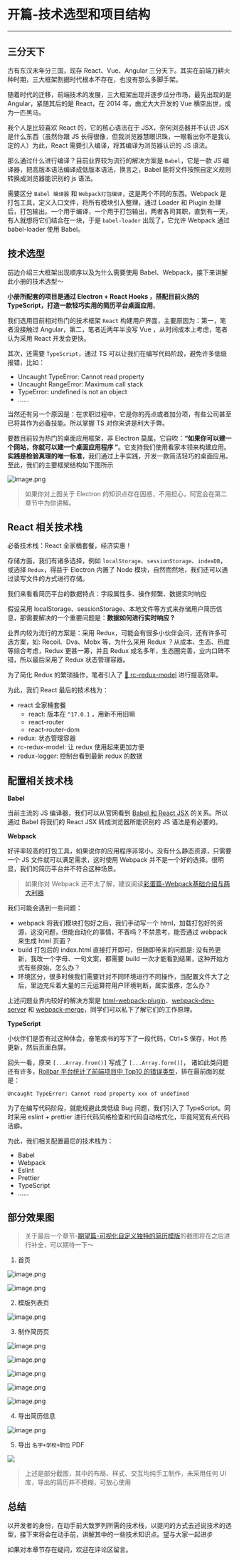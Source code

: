 
# 开篇-技术选型和项目结构
---

## 三分天下

古有东汉末年分三国，现存 React、Vue、Angular 三分天下。其实在前端刀耕火种时期，三大框架割据时代根本不存在，也没有那么多脚手架。

随着时代的迁移，前端技术的发展，三大框架出现并逐步瓜分市场，最先出现的是 Angular，紧随其后的是 React，在 2014 年，由尤大大开发的 Vue 横空出世，成为一匹黑马。

我个人是比较喜欢 React 的，它的核心语法在于 JSX，奈何浏览器并不认识 JSX 是什么东西（虽然你跟 JS 长得很像，但我浏览器慧眼识珠，一眼看出你不是我认定的人）为此，React 需要引入编译，将其编译为浏览器认识的 JS 语法。

那么通过什么进行编译？目前业界较为流行的解决方案是 `Babel`，它是一款 JS 编译器，把高版本语法编译成低版本语法，换言之，Babel 能将文件按照自定义规则转换成浏览器能识别的 js 语法。

需要区分 `Babel 编译器` 和 `Webpack打包编译`，这是两个不同的东西。Webpack 是打包工具，定义入口文件，将所有模块引入整理，通过 Loader 和 Plugin 处理后，打包输出。一个用于编译，一个用于打包输出，两者各司其职，直到有一天，有人就想将它们结合在一块，于是 `babel-loader` 出现了，它允许 Webpack 通过 babel-loader 使用 Babel。

## 技术选型

前边介绍三大框架出现顺序以及为什么需要使用 Babel、Webpack，接下来讲解此小册的技术选型～

**小册所配套的项目是通过 Electron + React Hooks ，搭配目前火热的 TypeScript，打造一款轻巧实用的简历平台桌面应用**。

我们选用目前相对热门的技术框架 `React` 构建用户界面，主要原因为：第一，笔者没接触过 Angular，第二，笔者近两年半没写 Vue ，从时间成本上考虑，笔者认为采用 React 开发会更快。

其次，还需要 `TypeScript`，通过 TS 可以让我们在编写代码阶段，避免许多低级报错，比如：

- Uncaught TypeError: Cannot read property
- Uncaught RangeError: Maximum call stack
- TypeError: undefined is not an object
- ......

当然还有另一个原因是：在求职过程中，它是你的亮点或者加分项，有些公司甚至已将其作为必备技能。所以掌握 TS 对你来讲是利大于弊。

要数目前较为热门的桌面应用框架，非 Electron 莫属，它自吹：**“如果你可以建一个网站，你就可以建一个桌面应用程序 ”**。它支持我们使用看家本领来构建应用。**实践是检验真理的唯一标准**，我们通过上手实践，开发一款简洁轻巧的桌面应用。至此，我们的主要框架结构如下图所示

![image.png](https://p3-juejin.byteimg.com/tos-cn-i-k3u1fbpfcp/354dda56771d480490654ec971b11645~tplv-k3u1fbpfcp-watermark.image)

> 如果你对上图关于 Electron 的知识点存在困惑，不用担心，阿宽会在第二章节中为你讲解。

## React 相关技术栈

必备技术栈：React 全家桶套餐，经济实惠！

存储方面，我们有诸多选择，例如 `localStorage`、`sessionStorage`、`indexDB`，或选择 `Redux`，得益于 Electron 内置了 Node 模块，自然而然地，我们还可以通过读写文件的方式进行存储。

我们来看看简历平台的数据特点：字段属性多、操作频繁、数据实时响应

假设采用 localStorage、sessionStorage、本地文件等方式来存储用户简历信息，那需要解决的一个重要问题是：**数据如何进行实时响应 \?**

业界内较为流行的方案是：采用 Redux，可能会有很多小伙伴会问，还有许多可选方案，如: Recoil、Dva、Mobx 等，为什么采用 Redux ？从成本、生态、热度等综合考虑，Redux 更甚一筹，并且 Redux 成名多年，生态圈完善，业内口碑不错，所以最后采用了 Redux 状态管理容器。

为了简化 Redux 的繁琐操作，笔者引入了 [🌈 rc-redux-model](https://github.com/SugarTurboS/rc-redux-model) 进行提高效率。

为此，我们 React 最后的技术栈为：

- react 全家桶套餐
  - react: 版本在 `^17.0.1` ，用新不用旧嘛
  - react-router
  - react-router-dom
- redux: 状态管理容器
- rc-redux-model: 让 redux 使用起来更加方便
- redux-logger: 控制台看到最新 redux 的数据

## 配置相关技术栈

**Babel**

当前主流的 JS 编译器，我们可以从官网看到 [Babel 和 React JSX](https://babeljs.io/docs/en/#jsx-and-react) 的关系。所以通过 Babel 将我们的 React JSX 转成浏览器所能识别的 JS 语法是有必要的。

**Webpack**

好评率较高的打包工具，如果说你的应用程序非常小，没有什么静态资源，只需要一个 JS 文件就可以满足需求，这时使用 Webpack 并不是一个好的选择。很明显，我们的简历平台并不符合这种场景。

> 如果你对 Webpack 还不太了解，建议阅读[彩蛋篇-Webpack基础介绍与两大利器](https://juejin.cn/book/6950646725295996940/section/6962895331730620423)

我们可能会遇到一些问题：

- webpack 将我们模块打包好之后，我们手动写一个 html，加载打包好的资源，这没问题，但能自动化的事情，不香吗？不禁思考，能否通过 webpack 来生成 html 页面？
- build 打包后的 index.html 直接打开即可，但随即带来的问题是: 没有热更新，我改一个字母、一句文案，都需要 build 一次才能看到结果，这种开始方式有些原始，怎么办？
- 环境区分，很多时候我们需要针对不同环境进行不同操作，当配置文件大了之后，里边充斥着大量的三元运算符用户环境判断，属实蛋疼，怎么办？

上述问题业界内较好的解决方案是 [html-webpack-plugin](https://webpack.js.org/plugins/html-webpack-plugin/#root)、[webpack-dev-server](https://webpack.js.org/configuration/dev-server/) 和 [webpack-merge](https://webpack.js.org/guides/production/#setup)，同学们可以私下了解它们的工作原理。

**TypeScript**

小伙伴们是否有过这种体会，奋笔疾书的写下了一段代码，Ctrl+S 保存，Hot 热更新，然后页面白屏。

回头一看，原来 `[...Array.from()]` 写成了 `[...Array.form()]`， 诸如此类问题还有许多，[Rollbar 平台统计了前端项目中 Top10 的错误类型](https://rollbar.com/blog/top-10-javascript-errors/)，排在最前面的就是：

```
Uncaught TypeError: Cannot read property xxx of undefined
```

为了在编写代码阶段，就能规避此类低级 Bug 问题，我们引入了 TypeScript。同时采用 eslint + prettier 进行代码风格检查和代码自动格式化，毕竟阿宽有点代码洁癖。

为此，我们相关配置最后的技术栈为：

- Babel
- Webpack
- Eslint
- Prettier
- TypeScript
- ......

## 部分效果图

> 关于最后一个章节-[期望篇-可视化自定义独特的简历模版](https://juejin.cn/book/6950646725295996940/section/6953057711445671943)的截图将在之后进行补全，可以期待一下～

1.  首页

![image.png](https://p6-juejin.byteimg.com/tos-cn-i-k3u1fbpfcp/922146a39661431aa8a5f9f053e8d747~tplv-k3u1fbpfcp-watermark.image)

![image.png](https://p3-juejin.byteimg.com/tos-cn-i-k3u1fbpfcp/b27b764c0b274def99ce8d6f728955e0~tplv-k3u1fbpfcp-watermark.image)

2.  模版列表页

![image.png](https://p3-juejin.byteimg.com/tos-cn-i-k3u1fbpfcp/3b313159241145d2ad15dade1063ead1~tplv-k3u1fbpfcp-watermark.image)

3.  制作简历页

![image.png](https://p3-juejin.byteimg.com/tos-cn-i-k3u1fbpfcp/3576e5eaf45b42c38429af364c51644d~tplv-k3u1fbpfcp-watermark.image)

![image.png](https://p3-juejin.byteimg.com/tos-cn-i-k3u1fbpfcp/0b3d5b58d9954914962fdd44b37be1b0~tplv-k3u1fbpfcp-watermark.image)

![image.png](https://p6-juejin.byteimg.com/tos-cn-i-k3u1fbpfcp/c70eab719d2c4d6981717e23d6780be3~tplv-k3u1fbpfcp-watermark.image)

![image.png](https://p6-juejin.byteimg.com/tos-cn-i-k3u1fbpfcp/9748987bac0b4f97913dd2b274cf87f1~tplv-k3u1fbpfcp-watermark.image)

![image.png](https://p6-juejin.byteimg.com/tos-cn-i-k3u1fbpfcp/c92abf2246e64a13a9c0b9b7beb262f7~tplv-k3u1fbpfcp-watermark.image)

4.  导出简历信息

![image.png](https://p6-juejin.byteimg.com/tos-cn-i-k3u1fbpfcp/02490b74bb564a27902d6cee051c7fdb~tplv-k3u1fbpfcp-watermark.image)

5.  导出 `名字+学校+职位` PDF

![](https://p9-juejin.byteimg.com/tos-cn-i-k3u1fbpfcp/b7d7fdab52954dbfa6995b95b95deef3~tplv-k3u1fbpfcp-watermark.image)

> 上述是部分截图，其中的布局、样式、交互均纯手工制作，未采用任何 UI 库，导出的简历并不模糊，可放心使用

## 总结

以开发者的身份，在动手前大致罗列所需的技术栈，以提问的方式去述说技术的选型，接下来将会在动手前，讲解其中的一些技术知识点。望与大家一起进步

如果对本章节存在疑问，欢迎在评论区留言。
    